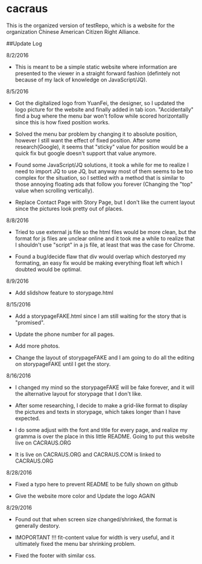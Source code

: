 # cacraus

This is the organized version of testRepo, which is a website for the organization Chinese American Citizen Right Alliance.

##Update Log

8/2/2016
- This is meant to be a simple static website where information are presented to the viewer in a straight forward fashion (defintely not because of my lack of knowledge on JavaScript/JQ).

8/5/2016
- Got the digitalized logo from YuanFei, the designer, so I updated the logo picture for the website and finally added in tab icon. "Accidentally" find a bug where the menu bar won't follow while scored horizontallly since this is how fixed position works.

- Solved the menu bar problem by changing it to absolute position, however I still want the effect of fixed position. After some research(Google), it seems that "sticky" value for position would be a quick fix but google doesn't support that value anymore.

- Found some JavaScript/JQ solutions, it took a while for me to realize I need to import JQ to use JQ, but anyway most of them seems to be too complex for the situation, so I settled with a method that is similar to those annoying floating ads that follow you forever (Changing the "top" value when scrolling vertically).

- Replace Contact Page with Story Page, but I don't like the current layout since the pictures look pretty out of places.

8/8/2016
- Tried to use external js file so the html files would be more clean, but the format for js files are unclear online and it took me a while to realize that I shouldn't use "script" in a js file, at least that was the case for Chrome.

- Found a bug/decide flaw that div would overlap which destoryed my formating, an easy fix would be making everything float left which I doubted would be optimal.

8/9/2016
- Add slidshow feature to storypage.html

8/15/2016
- Add a storypageFAKE.html since I am still waiting for the story that is "promised".

- Update the phone number for all pages.

- Add more photos.

- Change the layout of storypageFAKE and I am going to do all the editing on storypageFAKE until I get the story.

8/16/2016
- I changed my mind so the storypageFAKE will be fake forever, and it will the alternative layout for storypage that I don't like.

- After some researching, I decide to make a grid-like format to display the pictures and texts in storypage, which takes longer than I have expected.

- I do some adjust with the font and title for every page, and realize my gramma is over the place in this little README. Going to put this website live on CACRAUS.ORG

- It is live on CACRAUS.ORG and CACRAUS.COM is linked to CACRAUS.ORG

8/28/2016
- Fixed a typo here to prevent README to be fully shown on github

- Give the website more color and Update the logo AGAIN

8/29/2016
- Found out that when screen size changed/shrinked, the format is generally destory.

- IMOPORTANT !!! fit-content value for width is very useful, and it ultimately fixed the menu bar shrinking problem.

- Fixed the footer with similar css.